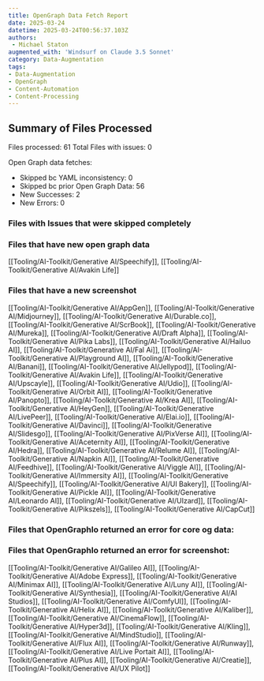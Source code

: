 ```yaml
---
title: OpenGraph Data Fetch Report
date: 2025-03-24
datetime: 2025-03-24T00:56:37.103Z
authors: 
 - Michael Staton
augmented_with: 'Windsurf on Claude 3.5 Sonnet'
category: Data-Augmentation
tags:
- Data-Augmentation
- OpenGraph
- Content-Automation
- Content-Processing
---
```


## Summary of Files Processed
Files processed: 61
Total Files with issues: 0

Open Graph data fetches:
- Skipped bc YAML inconsistency: 0
- Skipped bc prior Open Graph Data: 56
- New Successes: 2
- New Errors: 0

### Files with Issues that were skipped completely


### Files that have new open graph data 
[[Tooling/AI-Toolkit/Generative AI/Speechify]], [[Tooling/AI-Toolkit/Generative AI/Avakin Life]]


### Files that have a new screenshot
[[Tooling/AI-Toolkit/Generative AI/AppGen]], [[Tooling/AI-Toolkit/Generative AI/Midjourney]], [[Tooling/AI-Toolkit/Generative AI/Durable.co]], [[Tooling/AI-Toolkit/Generative AI/ScrBook]], [[Tooling/AI-Toolkit/Generative AI/Mureka]], [[Tooling/AI-Toolkit/Generative AI/Draft Alpha]], [[Tooling/AI-Toolkit/Generative AI/Pika Labs]], [[Tooling/AI-Toolkit/Generative AI/Hailuo AI]], [[Tooling/AI-Toolkit/Generative AI/Fal Ai]], [[Tooling/AI-Toolkit/Generative AI/Playground AI]], [[Tooling/AI-Toolkit/Generative AI/Banani]], [[Tooling/AI-Toolkit/Generative AI/Jellypod]], [[Tooling/AI-Toolkit/Generative AI/Avakin Life]], [[Tooling/AI-Toolkit/Generative AI/Upscayle]], [[Tooling/AI-Toolkit/Generative AI/Udio]], [[Tooling/AI-Toolkit/Generative AI/Orbit AI]], [[Tooling/AI-Toolkit/Generative AI/Panopto]], [[Tooling/AI-Toolkit/Generative AI/Krea AI]], [[Tooling/AI-Toolkit/Generative AI/HeyGen]], [[Tooling/AI-Toolkit/Generative AI/LivePeer]], [[Tooling/AI-Toolkit/Generative AI/Elai.io]], [[Tooling/AI-Toolkit/Generative AI/Davinci]], [[Tooling/AI-Toolkit/Generative AI/Slidesgo]], [[Tooling/AI-Toolkit/Generative AI/PixVerse AI]], [[Tooling/AI-Toolkit/Generative AI/Aceternity AI]], [[Tooling/AI-Toolkit/Generative AI/Hedra]], [[Tooling/AI-Toolkit/Generative AI/Relume AI]], [[Tooling/AI-Toolkit/Generative AI/Napkin AI]], [[Tooling/AI-Toolkit/Generative AI/Feedhive]], [[Tooling/AI-Toolkit/Generative AI/Viggle AI]], [[Tooling/AI-Toolkit/Generative AI/Immersity AI]], [[Tooling/AI-Toolkit/Generative AI/Speechify]], [[Tooling/AI-Toolkit/Generative AI/UI Bakery]], [[Tooling/AI-Toolkit/Generative AI/Pickle AI]], [[Tooling/AI-Toolkit/Generative AI/Leonardo AI]], [[Tooling/AI-Toolkit/Generative AI/UIzard]], [[Tooling/AI-Toolkit/Generative AI/Pikszels]], [[Tooling/AI-Toolkit/Generative AI/CapCut]]


### Files that OpenGraphIo returned an error for core og data:


### Files that OpenGraphIo returned an error for screenshot:
[[Tooling/AI-Toolkit/Generative AI/Galileo AI]], [[Tooling/AI-Toolkit/Generative AI/Adobe Express]], [[Tooling/AI-Toolkit/Generative AI/Minimax AI]], [[Tooling/AI-Toolkit/Generative AI/Luny AI]], [[Tooling/AI-Toolkit/Generative AI/Synthesia]], [[Tooling/AI-Toolkit/Generative AI/AI Studios]], [[Tooling/AI-Toolkit/Generative AI/ComfyUI]], [[Tooling/AI-Toolkit/Generative AI/Helix AI]], [[Tooling/AI-Toolkit/Generative AI/Kaliber]], [[Tooling/AI-Toolkit/Generative AI/CinemaFlow]], [[Tooling/AI-Toolkit/Generative AI/Hyper3d]], [[Tooling/AI-Toolkit/Generative AI/Kling]], [[Tooling/AI-Toolkit/Generative AI/MindStudio]], [[Tooling/AI-Toolkit/Generative AI/Flux AI]], [[Tooling/AI-Toolkit/Generative AI/Runway]], [[Tooling/AI-Toolkit/Generative AI/Live Portait AI]], [[Tooling/AI-Toolkit/Generative AI/Plus AI]], [[Tooling/AI-Toolkit/Generative AI/Creatie]], [[Tooling/AI-Toolkit/Generative AI/UX Pilot]]

